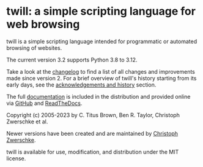 twill: a simple scripting language for web browsing
===================================================

twill is a simple scripting language intended for programmatic or automated browsing of websites.

The current version 3.2 supports Python 3.8 to 3.12.

Take a look at the [changelog](https://twill-tools.github.io/twill/changelog.html) to find a list of all changes and improvements made since version 2. For a brief overview of twill's history starting from its early days, see the [acknowledgements and history](https://twill-tools.github.io/twill/overview.html#acknowledgements-and-history) section.

The full [documentation](https://twill-tools.github.io/twill/) is included in the distribution and provided online via [GitHub](https://twill-tools.github.io/twill/) and [ReadTheDocs](https://twill.readthedocs.io/en/latest/).

Copyright (c) 2005-2023 by C. Titus Brown, Ben R. Taylor, Christoph Zwerschke et al.

Newer versions have been created and are maintained by [Christoph Zwerschke](https://github.com/Cito).
 
twill is available for use, modification, and distribution under the MIT license.
